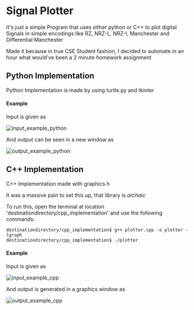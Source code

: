 # Signal Plotter

It's just a simple Program that uses either python or C++ to plot digital Signals in simple encodings like RZ, NRZ-L, NRZ-I, Manchester and Differential Manchester

Made it because in true CSE Student fashion, I decided to automate in an hour what would've been a 2 minute homework assignment

## Python Implementation

Python Implementation is made by using turtle.py and tkinter

#### Example

Input is given as 

![input_example_python](https://github.com/OverPoweredDev/SignalPlotter/blob/master/images/1.png?raw=true)

And output can be seen in a new window as

![output_example_python](https://github.com/OverPoweredDev/SignalPlotter/blob/master/images/2.png?raw=true)

## C++ Implementation

C++ Implementation made with graphics.h

It was a massive pain to set this up, that library is *archaic*

To run this, open the terminal at location 'destinationdirectory/cpp_implementation' and use the following commands:

```
destinationdirectory/cpp_implementation$ g++ plotter.cpp -o plotter -lgraph
destinationdirectory/cpp_implementation$ ./plotter
```

#### Example

Input is given as

![input_example_cpp](https://github.com/OverPoweredDev/SignalPlotter/blob/master/images/3.png?raw=true)

And output is generated in a graphics window as

![output_example_cpp](https://github.com/OverPoweredDev/SignalPlotter/blob/master/images/4.png?raw=true)

